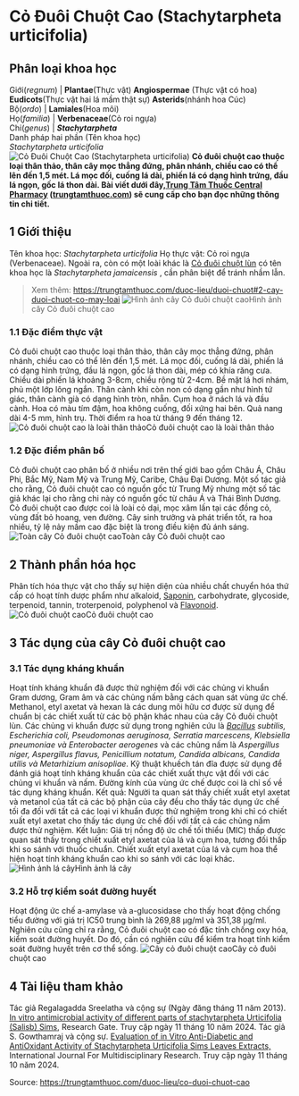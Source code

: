 # Cỏ Đuôi Chuột Cao (Stachytarpheta urticifolia)

Phân loại khoa học  
---  
Giới(_regnum_) |  **Plantae**(Thực vật) **Angiospermae** (Thực vật có hoa) **Eudicots**(Thực vật hai lá mầm thật sự) **Asterids**(nhánh hoa Cúc)  
Bộ(_ordo_) | **Lamiales**(Hoa môi)  
Họ(_familia_) | **Verbenaceae**(Cỏ roi ngựa)  
Chi(_genus_) | **_Stachytarpheta_**  
Danh pháp hai phần (Tên khoa học)  
_Stachytarpheta urticifolia_  
![Cỏ Đuôi Chuột Cao \(Stachytarpheta urticifolia\)](https://trungtamthuoc.com/images/others/co-duoi-chuot-lon-1627.jpg)
**Cỏ đuôi chuột cao thuộc loại thân thảo, thân cây mọc thẳng đứng, phân nhánh, chiều cao có thể lên đến 1,5 mét. Lá mọc đối, cuống lá dài, phiến lá có dạng hình trứng, đầu lá ngọn, gốc lá thon dài. Bài viết dưới đây,[Trung Tâm Thuốc Central Pharmacy](https://trungtamthuoc.com/ "Trung Tâm Thuốc Central Pharmacy") ([trungtamthuoc.com](https://trungtamthuoc.com/ "trungtamthuoc.com")) sẽ cung cấp cho bạn đọc những thông tin chi tiết.**
##  1 Giới thiệu
Tên khoa học: _Stachytarpheta urticifolia_
Họ thực vật: Cỏ roi ngựa (Verbenaceae).
Ngoài ra, còn có một loài khác là [Cỏ đuôi chuột lùn](https://trungtamthuoc.com/duoc-lieu/duoi-chuot) có tên khoa học là  _Stachytarpheta jamaicensis_ , cần phân biệt để tránh nhầm lẫn.
> Xem thêm: <https://trungtamthuoc.com/duoc-lieu/duoi-chuot#2-cay-duoi-chuot-co-may-loai>
![Hình ảnh cây Cỏ đuôi chuột cao](https://trungtamthuoc.com/images/item/co-duoi-chuot-lon-0.jpg)Hình ảnh cây Cỏ đuôi chuột cao
### 1.1 Đặc điểm thực vật
Cỏ đuôi chuột cao thuộc loại thân thảo, thân cây mọc thẳng đứng, phân nhánh, chiều cao có thể lên đến 1,5 mét.
Lá mọc đối, cuống lá dài, phiến lá có dạng hình trứng, đầu lá ngọn, gốc lá thon dài, mép có khía răng cưa. Chiều dài phiến lá khoảng 3-8cm, chiều rộng từ 2-4cm. Bề mặt lá hơi nhám, phủ một lớp lông ngắn.
Thân cành khi còn non có dạng gần như hình tứ giác, thân cành già có dạng hình tròn, nhẵn.
Cụm hoa ở nách lá và đầu cành. Hoa có màu tím đậm, hoa không cuống, đối xứng hai bên.
Quả nang dài 4-5 mm, hình trụ.
Thời điểm ra hoa từ tháng 9 đến tháng 12.
![Cỏ đuôi chuột cao là loài thân thảo](https://trungtamthuoc.com/images/item/co-duoi-chuot-lon-1.jpg)Cỏ đuôi chuột cao là loài thân thảo
### 1.2 Đặc điểm phân bố
Cỏ đuôi chuột cao phân bố ở nhiều nơi trên thế giới bao gồm Châu Á, Châu Phi, Bắc Mỹ, Nam Mỹ và Trung Mỹ, Caribe, Châu Đại Dương. Một số tác giả cho rằng, Cỏ đuôi chuột cao có nguồn gốc từ Trung Mỹ nhưng một số tác giả khác lại cho rằng chi này có nguồn gốc từ châu Á và Thái Bình Dương.
Cỏ đuôi chuột cao được coi là loài cỏ dại, mọc xâm lấn tại các đồng cỏ, vùng đất bỏ hoang, ven đường.
Cây sinh trưởng và phát triển tốt, ra hoa nhiều, tỷ lệ nảy mầm cao đặc biệt là trong điều kiện đủ ánh sáng.
![Toàn cây Cỏ đuôi chuột cao](https://trungtamthuoc.com/images/item/co-duoi-chuot-lon-2.jpg)Toàn cây Cỏ đuôi chuột cao
##  2 Thành phần hóa học
Phân tích hóa thực vật cho thấy sự hiện diện của nhiều chất chuyển hóa thứ cấp có hoạt tính dược phẩm như alkaloid, [Saponin](https://trungtamthuoc.com/hoat-chat/saponin "Saponin"), carbohydrate, glycoside, terpenoid, tannin, troterpenoid, polyphenol và [Flavonoid](https://trungtamthuoc.com/hoat-chat/flavonoid "Flavonoid").
![Cỏ đuôi chuột cao](https://trungtamthuoc.com/images/item/co-duoi-chuot-lon-3.jpg)Cỏ đuôi chuột cao
##  3 Tác dụng của cây Cỏ đuôi chuột cao
### 3.1 Tác dụng kháng khuẩn
Hoạt tính kháng khuẩn đã được thử nghiệm đối với các chủng vi khuẩn Gram dương, Gram âm và các chủng nấm bằng cách quan sát vùng ức chế.
Methanol, etyl axetat và hexan là các dung môi hữu cơ được sử dụng để chuẩn bị các chiết xuất từ ​​các bộ phận khác nhau của cây Cỏ đuôi chuột lùn. Các chủng vi khuẩn được sử dụng trong nghiên cứu là _[Bacillus](https://trungtamthuoc.com/hoat-chat/bacillus "Bacillus") subtilis, Escherichia coli, Pseudomonas aeruginosa, Serratia marcescens, Klebsiella pneumoniae và Enterobacter aerogenes_ và các chủng nấm là _Aspergillus niger, Aspergillus flavus, Penicillium notatum, Candida albicans, Candida utilis và Metarhizium anisopliae_. Kỹ thuật khuếch tán đĩa được sử dụng để đánh giá hoạt tính kháng khuẩn của các chiết xuất thực vật đối với các chủng vi khuẩn và nấm. Đường kính của vùng ức chế được coi là chỉ số về tác dụng kháng khuẩn.
Kết quả: Người ta quan sát thấy chiết xuất etyl axetat và metanol của tất cả các bộ phận của cây đều cho thấy tác dụng ức chế tối đa đối với tất cả các loại vi khuẩn được thử nghiệm trong khi chỉ có chiết xuất etyl axetat cho thấy tác dụng ức chế đối với tất cả các chủng nấm được thử nghiệm.
Kết luận: Giá trị nồng độ ức chế tối thiểu (MIC) thấp được quan sát thấy trong chiết xuất etyl axetat của lá và cụm hoa, tương đối thấp khi so sánh với thuốc chuẩn. Chiết xuất etyl axetat của lá và cụm hoa thể hiện hoạt tính kháng khuẩn cao khi so sánh với các loại khác.
![Hình ảnh lá cây](https://trungtamthuoc.com/images/item/co-duoi-chuot-lon-4.jpg)Hình ảnh lá cây
### 3.2 Hỗ trợ kiểm soát đường huyết
Hoạt động ức chế a-amylase và a-glucosidase cho thấy hoạt động chống tiểu đường với giá trị IC50 trung bình là 269,88 µg/ml và 351,38 µg/ml. Nghiên cứu cũng chỉ ra rằng, Cỏ đuôi chuột cao có đặc tính chống oxy hóa, kiểm soát đường huyết. Do đó, cần có nghiên cứu để kiểm tra hoạt tính kiểm soát đường huyết trên cơ thể sống.
![Cây cỏ đuôi chuột cao](https://trungtamthuoc.com/images/item/co-duoi-chuot-lon-5.jpg)Cây cỏ đuôi chuột cao
##  4 Tài liệu tham khảo
Tác giả Regalagadda Sreelatha và cộng sự (Ngày đăng tháng 11 năm 2013).[ In vitro antimicrobial activity of different parts of stachytarpheta Urticifolia (Salisb) Sims](https://www.researchgate.net/publication/330114848_In_vitro_antimicrobial_activity_of_different_parts_of_stachytarpheta_Urticifolia_Salisb_Sims), Research Gate. Truy cập ngày 11 tháng 10 năm 2024.
Tác giả S. Gowthamraj và cộng sự. [Evaluation of in Vitro Anti-Diabetic and AntiOxidant Activity of Stachytarpheta Urticifolia Sims Leaves Extracts,](https://www.ijfmr.com/research-paper.php?id=26327) International Journal For Multidisciplinary Research. Truy cập ngày 11 tháng 10 năm 2024.


Source: https://trungtamthuoc.com/duoc-lieu/co-duoi-chuot-cao